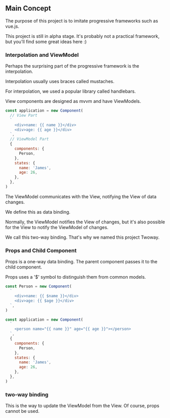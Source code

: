 ## Main Concept

The purpose of this project is to imitate progressive frameworks such as vue.js.

This project is still in alpha stage. It's probably not a practical framework, but you'll find some great ideas here :)

### Interpolation and ViewModel

Perhaps the surprising part of the progressive framework is the interpolation.

Interpolation usually uses braces called mustaches.

For interpolation, we used a popular library called handlebars.

View components are designed as mvvm and have ViewModels.

```javascript
const application = new Component(
  // View Part
  `
    <div>name: {{ name }}</div>
    <div>age: {{ age }}</div>
  `,
  // ViewModel Part
  {
    components: {
      Person,
    },
    states: {
      name: 'James',
      age: 26,
    },
  },
)
```

The ViewModel communicates with the View, notifying the View of data changes.

We define this as data binding.

Normally, the ViewModel notifies the View of changes, but it's also possible for the View to notify the ViewModel of changes.

We call this two-way binding. That's why we named this project Twoway.

### Props and Child Component

Props is a one-way data binding. The parent component passes it to the child component.

Props uses a '$' symbol to distinguish them from common models.

```javascript
const Person = new Component(
  `
    <div>name: {{ $name }}</div>
    <div>age: {{ $age }}</div>
  `,
)

const application = new Component(
  `
    <person name="{{ name }}" age="{{ age }}"></person>
  `,
  {
    components: {
      Person,
    },
    states: {
      name: 'James',
      age: 26,
    },
  },
)
```

### two-way binding

This is the way to update the ViewModel from the View. Of course, props cannot be used.

```javascript

```
